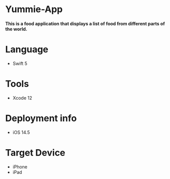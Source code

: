 # Yummie-App
#### This is a food application that displays a list of food from different parts of the world. 
# Language
- Swift 5
# Tools 
- Xcode 12
# Deployment info
- iOS 14.5
# Target Device
- iPhone
- iPad
